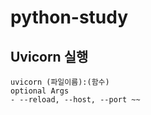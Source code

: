 # python-study


## Uvicorn 실행
```
uvicorn (파일이름):(함수)
optional Args
- --reload, --host, --port ~~
```